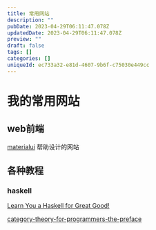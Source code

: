 ```yaml
---
title: 常用网站
description: ""
pubDate: 2023-04-29T06:11:47.078Z
updatedDate: 2023-04-29T06:11:47.078Z
preview: ""
draft: false
tags: []
categories: []
uniqueId: ec733a32-e81d-4607-9b6f-c75030e449cc
---
```

# 我的常用网站

## web前端

[materialui](https://materialui.co/) 帮助设计的网站

## 各种教程

### haskell
[Learn You a Haskell for Great Good!](http://learnyouahaskell.com/chapters)

[category-theory-for-programmers-the-preface](https://bartoszmilewski.com/2014/10/28/category-theory-for-programmers-the-preface/)